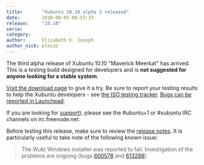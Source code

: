```yaml
---
title:       "Xubuntu 10.10 alpha 3 released"
date:        2010-08-05 08:53:33
release:     "10.10"
serie:       
category:    
author:      Elizabeth K. Joseph
author_nick: pleia2
---
```


The third alpha release of Xubuntu 10.10 "Maverick Meerkat" has arrived. This is a testing build designed for developers and is **not suggested for anyone looking for a stable system**.

[Visit the download page](http://cdimage.ubuntu.com/xubuntu/releases/maverick/alpha-3/) to give it a try. Be sure to report your testing results to help the Xubuntu developers - see [the ISO testing tracker](http://iso.qa.ubuntu.com/qatracker/build/xubuntu/all). [Bugs can be reported in Launchpad](https://launchpad.net/ubuntu/+filebug/).

If you are looking for [support](/help)), please see the #ubuntu+1 or #xubuntu IRC channels on irc.freenode.net.

Before testing this release, make sure to review the [release notes](http://www.ubuntu.com/testing/maverick/alpha3). It is particularly useful to take note of the following known issue:

> The Wubi Windows installer was reported to fail. Investigation of the problems are ongoing (bugs [600578](https://bugs.launchpad.net/wubi/+bug/600578) and [613288](https://bugs.launchpad.net/ubuntu/+source/ubiquity/+bug/613288)).
